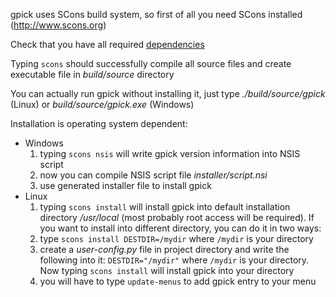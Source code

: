 gpick uses SCons build system, so first of all you need SCons installed (http://www.scons.org)

Check that you have all required [dependencies](BuildingDependencies.md)

Typing `scons` should successfully compile all source files and create executable file in _build/source_ directory

You can actually run gpick without installing it, just type _./build/source/gpick_ (Linux) or _build/source/gpick.exe_ (Windows)

Installation is operating system dependent:
  * Windows
    1. typing `scons nsis` will write gpick version information into NSIS script
    1. now you can compile NSIS script file _installer/script.nsi_
    1. use generated installer file to install gpick
  * Linux
    1. typing `scons install` will install gpick into default installation directory _/usr/local_ (most probably root access will be required). If you want to install into different directory, you can do it in two ways:
      1. type `scons install DESTDIR=/mydir` where `/mydir` is your directory
      1. create a _user-config.py_ file in project directory and write the following into it: `DESTDIR="/mydir"` where `/mydir` is your directory. Now typing `scons install` will install gpick into your directory
    1. you will have to type `update-menus` to add gpick entry to your menu